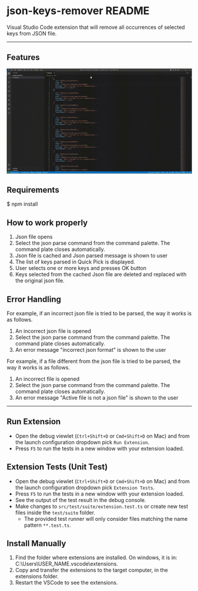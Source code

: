 # json-keys-remover README

Visual Studio Code extension that will remove all occurrences of selected keys from JSON file.

---
## Features

![Demo](gif/exampleWork.gif)

## Requirements
 $ npm install

## How to work properly
1. Json file opens
2. Select the json parse command from the command palette. The command plate closes automatically.
3. Json file is cached and Json parsed message is shown to user
4. The list of keys parsed in Quick Pick is displayed.
5. User selects one or more keys and presses OK button
6. Keys selected from the cached Json file are deleted and replaced with the original json file.

## Error Handling
For example, if an incorrect json file is tried to be parsed, the way it works is as follows.
1. An incorrect json file is opened
2. Select the json parse command from the command palette. The command plate closes automatically.
3. An error message "incorrect json format" is shown to the user

For example, if a file different from the json file is tried to be parsed, the way it works is as follows.
1. An incorrect file is opened
2. Select the json parse command from the command palette. The command plate closes automatically.
3. An error message "Active file is not a json file" is shown to the user

---
## Run Extension 

* Open the debug viewlet (`Ctrl+Shift+D` or `Cmd+Shift+D` on Mac) and from the launch configuration dropdown pick `Run Extension`.
* Press `F5` to run the tests in a new window with your extension loaded.

## Extension Tests (Unit Test)

* Open the debug viewlet (`Ctrl+Shift+D` or `Cmd+Shift+D` on Mac) and from the launch configuration dropdown pick `Extension Tests`.
* Press `F5` to run the tests in a new window with your extension loaded.
* See the output of the test result in the debug console.
* Make changes to `src/test/suite/extension.test.ts` or create new test files inside the `test/suite` folder.
  * The provided test runner will only consider files matching the name pattern `**.test.ts`.

## Install Manually

1. Find the folder where extensions are installed. On windows, it is in: C:\Users\USER_NAME\.vscode\extensions. 
2. Copy and transfer the extensions to the target computer, in the extensions folder.
3. Restart the VSCode to see the extensions.
